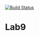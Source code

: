 [![Build Status](https://travis-ci.org/NarParahat/Lab9.svg?branch=main)](https://travis-ci.org/NarParahat/Lab9)

# Lab9